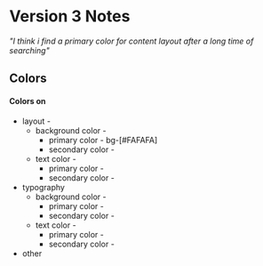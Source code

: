# **Version 3 Notes**

*"I think i find  a primary color for content layout after a long time of searching"*


## **Colors**
#### **Colors on**
-   layout -
    - background color - 
        - primary color - bg-[#FAFAFA]
        - secondary color - 
    - text color - 
        - primary color - 
        - secondary color -
- typography
    - background color - 
        - primary color - 
        - secondary color -
    - text color -
        - primary color -
        - secondary color -
- other